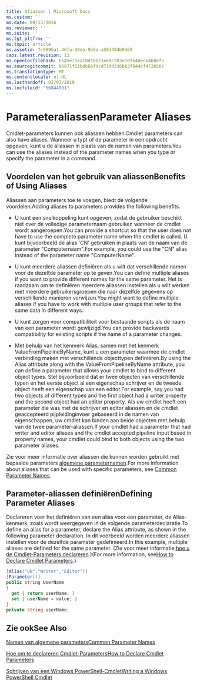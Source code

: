 ```yaml
---
title: Aliassen | Microsoft Docs
ms.custom: ''
ms.date: 09/13/2016
ms.reviewer: ''
ms.suite: ''
ms.tgt_pltfrm: ''
ms.topic: article
ms.assetid: 7c9096a1-46fa-48ea-9b8a-a583484b9d68
caps.latest.revision: 13
ms.openlocfilehash: 6545e71ea18d10621ee9c203e70f64dece460ef5
ms.sourcegitcommit: b6871f21bd666f9cd71dd336bb3f844cf472b56c
ms.translationtype: MT
ms.contentlocale: nl-NL
ms.lasthandoff: 02/03/2019
ms.locfileid: "56844931"
---
```

# <a name="parameter-aliases"></a><span data-ttu-id="8f53f-102">Parameteraliassen</span><span class="sxs-lookup"><span data-stu-id="8f53f-102">Parameter Aliases</span></span>

<span data-ttu-id="8f53f-103">Cmdlet-parameters kunnen ook aliassen hebben.</span><span class="sxs-lookup"><span data-stu-id="8f53f-103">Cmdlet parameters can also have aliases.</span></span> <span data-ttu-id="8f53f-104">Wanneer u typt of de parameter in een opdracht opgeven, kunt u de aliassen in plaats van de namen van parameters.</span><span class="sxs-lookup"><span data-stu-id="8f53f-104">You can use the aliases instead of the parameter names when you type or specify the parameter in a command.</span></span>

## <a name="benefits-of-using-aliases"></a><span data-ttu-id="8f53f-105">Voordelen van het gebruik van aliassen</span><span class="sxs-lookup"><span data-stu-id="8f53f-105">Benefits of Using Aliases</span></span>

<span data-ttu-id="8f53f-106">Aliassen aan parameters toe te voegen, biedt de volgende voordelen.</span><span class="sxs-lookup"><span data-stu-id="8f53f-106">Adding aliases to parameters provides the following benefits.</span></span>

- <span data-ttu-id="8f53f-107">U kunt een snelkoppeling kunt opgeven, zodat de gebruiker beschikt niet over de volledige parameternaam gebruiken wanneer de cmdlet wordt aangeroepen.</span><span class="sxs-lookup"><span data-stu-id="8f53f-107">You can provide a shortcut so that the user does not have to use the complete parameter name when the cmdlet is called.</span></span> <span data-ttu-id="8f53f-108">U kunt bijvoorbeeld de alias 'CN' gebruiken in plaats van de naam van de parameter "Computernaam".</span><span class="sxs-lookup"><span data-stu-id="8f53f-108">For example, you could use the "CN" alias instead of the parameter name "ComputerName".</span></span>

- <span data-ttu-id="8f53f-109">U kunt meerdere aliassen definiëren als u wilt dat verschillende namen voor de dezelfde parameter op te geven.</span><span class="sxs-lookup"><span data-stu-id="8f53f-109">You can define multiple aliases if you want to provide different names for the same parameter.</span></span> <span data-ttu-id="8f53f-110">Het is raadzaam om te definiëren meerdere aliassen instellen als u wilt werken met meerdere gebruikersgroepen die naar dezelfde gegevens op verschillende manieren verwijzen.</span><span class="sxs-lookup"><span data-stu-id="8f53f-110">You might want to define multiple aliases if you have to work with multiple user groups that refer to the same data in different ways.</span></span>

- <span data-ttu-id="8f53f-111">U kunt zorgen voor compatibiliteit voor bestaande scripts als de naam van een parameter wordt gewijzigd.</span><span class="sxs-lookup"><span data-stu-id="8f53f-111">You can provide backwards compatibility for existing scripts if the name of a parameter changes.</span></span>

- <span data-ttu-id="8f53f-112">Met behulp van het kenmerk Alias, samen met het kenmerk ValueFromPipelineByName, kunt u een parameter waarmee de cmdlet verbinding maken met verschillende objecttypen definiëren.</span><span class="sxs-lookup"><span data-stu-id="8f53f-112">By using the Alias attribute along with the ValueFromPipelineByName attribute, you can define a parameter that allows your cmdlet to bind to different object types.</span></span> <span data-ttu-id="8f53f-113">Stel bijvoorbeeld dat er twee objecten van verschillende typen en het eerste object al een eigenschap schrijver en de tweede object heeft een eigenschap van een editor.</span><span class="sxs-lookup"><span data-stu-id="8f53f-113">For example, say you had two objects of different types and the first object had a writer property and the second object had an editor property.</span></span> <span data-ttu-id="8f53f-114">Als uw cmdlet heeft een parameter die was met de schrijver en editor aliassen en de cmdlet geaccepteerd pijpleidinginvoer gebaseerd in de namen van eigenschappen, uw cmdlet kan binden aan beide objecten met behulp van de twee parameter-aliassen.</span><span class="sxs-lookup"><span data-stu-id="8f53f-114">If your cmdlet had a parameter that had writer and editor aliases and the cmdlet accepted pipeline input based in property names, your cmdlet could bind to both objects using the two parameter aliases.</span></span>

<span data-ttu-id="8f53f-115">Zie voor meer informatie over aliassen die kunnen worden gebruikt met bepaalde parameters [algemene parameternamen](./common-parameter-names.md).</span><span class="sxs-lookup"><span data-stu-id="8f53f-115">For more information about aliases that can be used with specific parameters, see [Common Parameter Names](./common-parameter-names.md).</span></span>

## <a name="defining-parameter-aliases"></a><span data-ttu-id="8f53f-116">Parameter-aliassen definiëren</span><span class="sxs-lookup"><span data-stu-id="8f53f-116">Defining Parameter Aliases</span></span>

<span data-ttu-id="8f53f-117">Declareren voor het definiëren van een alias voor een parameter, de Alias-kenmerk, zoals wordt weergegeven in de volgende parameterdeclaratie.</span><span class="sxs-lookup"><span data-stu-id="8f53f-117">To define an alias for a parameter, declare the Alias attribute, as shown in the following parameter declaration.</span></span> <span data-ttu-id="8f53f-118">In dit voorbeeld worden meerdere aliassen instellen voor de dezelfde parameter gedefinieerd.</span><span class="sxs-lookup"><span data-stu-id="8f53f-118">In this example, multiple aliases are defined for the same parameter.</span></span> <span data-ttu-id="8f53f-119">(Zie voor meer informatie,[hoe u de Cmdlet-Parameters declareren](./how-to-declare-cmdlet-parameters.md).)</span><span class="sxs-lookup"><span data-stu-id="8f53f-119">(For more information, see[How to Declare Cmdlet Parameters](./how-to-declare-cmdlet-parameters.md).)</span></span>

```csharp
[Alias("UN","Writer","Editor")]
[Parameter()]
public string UserName
{
  get { return userName; }
  set { userName = value; }
}
private string userName;
```

## <a name="see-also"></a><span data-ttu-id="8f53f-120">Zie ook</span><span class="sxs-lookup"><span data-stu-id="8f53f-120">See Also</span></span>

[<span data-ttu-id="8f53f-121">Namen van algemene parameters</span><span class="sxs-lookup"><span data-stu-id="8f53f-121">Common Parameter Names</span></span>](./common-parameter-names.md)

[<span data-ttu-id="8f53f-122">Hoe om te declareren Cmdlet-Parameters</span><span class="sxs-lookup"><span data-stu-id="8f53f-122">How to Declare Cmdlet Parameters</span></span>](./how-to-declare-cmdlet-parameters.md)

[<span data-ttu-id="8f53f-123">Schrijven van een Windows PowerShell-Cmdlet</span><span class="sxs-lookup"><span data-stu-id="8f53f-123">Writing a Windows PowerShell Cmdlet</span></span>](./writing-a-windows-powershell-cmdlet.md)
